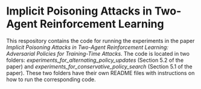 # Implicit Poisoning Attacks in Two-Agent Reinforcement Learning

This respository contains the code for running the experiments in the paper *Implicit Poisoning Attacks in Two-Agent Reinforcement Learning: Adversarial Policies for Training-Time Attacks*. The code is located in two folders: *experiments_for_alternating_policy_updates* (Section 5.2 of the paper) and *experiments_for_conservative_policy_search* (Section 5.1 of the paper). These two folders have their own README files with instructions on how to run the corresponding code.
